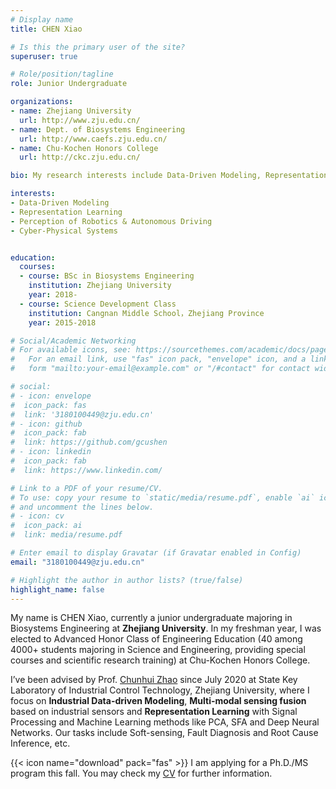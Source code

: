 ```yaml
---
# Display name
title: CHEN Xiao

# Is this the primary user of the site?
superuser: true

# Role/position/tagline
role: Junior Undergraduate

organizations:
- name: Zhejiang University
  url: http://www.zju.edu.cn/
- name: Dept. of Biosystems Engineering
  url: http://www.caefs.zju.edu.cn/
- name: Chu-Kochen Honors College
  url: http://ckc.zju.edu.cn/

bio: My research interests include Data-Driven Modeling, Representation Learning, Perception of Robotics & Autonomous Driving,  Cyber-Physical Systems.

interests:
- Data-Driven Modeling
- Representation Learning
- Perception of Robotics & Autonomous Driving
- Cyber-Physical Systems


education:
  courses:
  - course: BSc in Biosystems Engineering
    institution: Zhejiang University
    year: 2018-
  - course: Science Development Class
    institution: Cangnan Middle School，Zhejiang Province
    year: 2015-2018

# Social/Academic Networking
# For available icons, see: https://sourcethemes.com/academic/docs/page-builder/#icons
#   For an email link, use "fas" icon pack, "envelope" icon, and a link in the
#   form "mailto:your-email@example.com" or "/#contact" for contact widget.

# social:
# - icon: envelope
#  icon_pack: fas
#  link: '3180100449@zju.edu.cn'
# - icon: github
#  icon_pack: fab
#  link: https://github.com/gcushen
# - icon: linkedin
#  icon_pack: fab
#  link: https://www.linkedin.com/

# Link to a PDF of your resume/CV.
# To use: copy your resume to `static/media/resume.pdf`, enable `ai` icons in `params.toml`, 
# and uncomment the lines below.
# - icon: cv
#  icon_pack: ai
#  link: media/resume.pdf

# Enter email to display Gravatar (if Gravatar enabled in Config)
email: "3180100449@zju.edu.cn"

# Highlight the author in author lists? (true/false)
highlight_name: false
---
```


My name is CHEN Xiao, currently a junior undergraduate majoring in Biosystems Engineering at **Zhejiang University**. In my freshman year, I was elected to Advanced Honor Class of Engineering Education (40 among 4000+ students majoring in Science and Engineering, providing special courses and scientific research training) at Chu-Kochen Honors College.

 I’ve been advised by Prof. [Chunhui Zhao](https://person.zju.edu.cn/chhzhao/)  since July 2020 at State Key Laboratory of Industrial Control Technology, Zhejiang University, where I focus on **Industrial Data-driven Modeling**, **Multi-modal sensing fusion** based on industrial sensors and **Representation Learning** with Signal Processing and Machine Learning methods like PCA, SFA and Deep Neural Networks. Our tasks include Soft-sensing, Fault Diagnosis and Root Cause Inference, etc.

{{< icon name="download" pack="fas" >}} I am applying for a Ph.D./MS program this fall. You may check my [CV](https://drive.google.com/file/d/1Om-XtAS3GGrltOgiZWZkLDAVJ7yBNpN3/view?usp=sharing) for further information.

